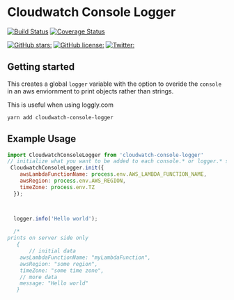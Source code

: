 # Cloudwatch Console Logger

[![Build Status](https://travis-ci.org/garrettmac/cloudwatch-console-logger.svg?branch=master)](https://travis-ci.org/garrettmac/cloudwatch-console-logger)
[![Coverage Status](https://coveralls.io/repos/github/garrettmac/cloudwatch-console-logger/badge.svg?branch=master)](https://coveralls.io/github/garrettmac/cloudwatch-console-logger?branch=master)

[![GitHub stars:](https://img.shields.io/github/stars/garrettmac/cloudwatch-console-logger.svg)](https://img.shields.io/github/stars/garrettmac/cloudwatch-console-logger.svg)
[![GitHub license:](https://img.shields.io/github/license/garrettmac/cloudwatch-console-logger.svg)](https://img.shields.io/github/license/garrettmac/cloudwatch-console-logger.svg)
[![Twitter:](https://img.shields.io/twitter/url/https/github.com/garrettmac/cloudwatch-console-logger.svg?style=social)](https://img.shields.io/twitter/url/https/github.com/garrettmac/cloudwatch-console-logger.svg?style=social)

## Getting started

This creates a global `logger` variable with the option to overide the `console` in an aws enviornment to print objects rather than strings.

This is useful when using loggly.com

```
yarn add cloudwatch-console-logger

```

## Example Usage


```jsx
import CloudwatchConsoleLogger from 'cloudwatch-console-logger'
// initialize what you want to be added to each console.* or logger.* statment
 CloudwatchConsoleLogger.init({
    awsLambdaFunctionName: process.env.AWS_LAMBDA_FUNCTION_NAME,
    awsRegion: process.env.AWS_REGION,
    timeZone: process.env.TZ
  });



  logger.info('Hello world');
  
  /* 
prints on server side only
   {
       // initial data
    awsLambdaFunctionName: "myLambdaFunction",
    awsRegion: "some region",
    timeZone: "some time zone",
    // more data
    message: "Hello world"
   }
```